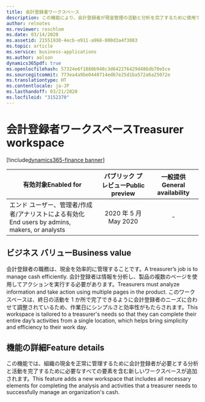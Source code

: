 ```yaml
---
title: 会計登録者ワークスペース
description: この機能により、会計登録者が現金管理の活動と分析を完了するために使用できる新しいワークスペースが導入されます。
author: relnotes
ms.reviewer: roschlom
ms.date: 03/14/2020
ms.assetid: 21551930-4ecb-e911-a968-000d3a4f3883
ms.topic: article
ms.service: business-applications
ms.author: aolson
dynamics365pdf: true
ms.openlocfilehash: 57324e6f1880b948c3d642276429d486db70e5ce
ms.sourcegitcommit: 773ea4a9be0440714ed67e25d1ba572a6a25072e
ms.translationtype: HT
ms.contentlocale: ja-JP
ms.lasthandoff: 03/21/2020
ms.locfileid: "3152370"
---
```

# <a name="treasurer-workspace"></a><span data-ttu-id="a02d8-103">会計登録者ワークスペース</span><span class="sxs-lookup"><span data-stu-id="a02d8-103">Treasurer workspace</span></span>
[!include[dynamics365-finance banner](../includes/dynamics365-finance.md)]

| <span data-ttu-id="a02d8-104">有効対象</span><span class="sxs-lookup"><span data-stu-id="a02d8-104">Enabled for</span></span>    |  <span data-ttu-id="a02d8-105">パブリック プレビュー</span><span class="sxs-lookup"><span data-stu-id="a02d8-105">Public preview</span></span> | <span data-ttu-id="a02d8-106">一般提供</span><span class="sxs-lookup"><span data-stu-id="a02d8-106">General availability</span></span> | 
| ---------- | :----------: |:----------: |
|<span data-ttu-id="a02d8-107">エンド ユーザー、管理者/作成者/アナリストによる有効化</span><span class="sxs-lookup"><span data-stu-id="a02d8-107">End users by admins, makers, or analysts</span></span>|<span data-ttu-id="a02d8-108">2020 年 5 月</span><span class="sxs-lookup"><span data-stu-id="a02d8-108">May 2020</span></span>| -|


## <a name="business-value"></a><span data-ttu-id="a02d8-109">ビジネス バリュー</span><span class="sxs-lookup"><span data-stu-id="a02d8-109">Business value</span></span>
<!-- bv start -->
<span data-ttu-id="a02d8-110">会計登録者の職務は、現金を効率的に管理することです。</span><span class="sxs-lookup"><span data-stu-id="a02d8-110">A treasurer’s job is to manage cash efficiently.</span></span> <span data-ttu-id="a02d8-111">会計登録者は情報を分析し、製品の複数のページを使用してアクションを実行する必要があります。</span><span class="sxs-lookup"><span data-stu-id="a02d8-111">Treasurers must analyze information and take action using multiple pages in the product.</span></span> <span data-ttu-id="a02d8-112">このワークスペースは、終日の活動を 1 か所で完了できるように会計登録者のニーズに合わせて調整されているため、作業日にシンプルさと効率性がもたらされます。</span><span class="sxs-lookup"><span data-stu-id="a02d8-112">This workspace is tailored to a treasurer's needs so that they can complete their entire day’s activities from a single location, which helps bring simplicity and efficiency to their work day.</span></span>
<!-- bv end -->



## <a name="feature-details"></a><span data-ttu-id="a02d8-113">機能の詳細</span><span class="sxs-lookup"><span data-stu-id="a02d8-113">Feature details</span></span>
<!--feature detail start -->
<span data-ttu-id="a02d8-114">この機能では、組織の現金を正常に管理するために会計登録者が必要とする分析と活動を完了するために必要なすべての要素を含む新しいワークスペースが追加されます。</span><span class="sxs-lookup"><span data-stu-id="a02d8-114">This feature adds a new workspace that includes all necessary elements for completing the analysis and activities that a treasurer needs to successfully manage an organization's cash.</span></span>
<!--feature detail end -->









